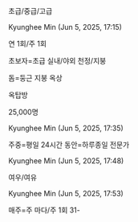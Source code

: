 초급/중급/고급

Kyunghee Min (Jun 5, 2025, 17:15)

연 1회/주 1회

초보자=초급
실내/야외
천정/지붕

돔=둥근 지붕
옥상

옥탑방

25,000명

Kyunghee Min (Jun 5, 2025, 17:35)

주중=평일
24시간 동안=하루종일
전문가

Kyunghee Min (Jun 5, 2025, 17:48)

여우/여유

Kyunghee Min (Jun 5, 2025, 17:53)

매주=주 마다/주 1회
31- 